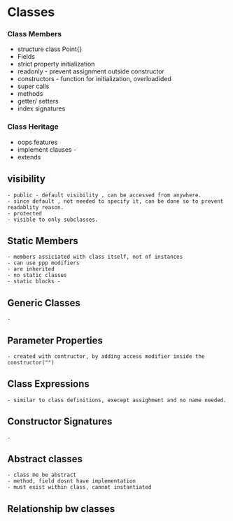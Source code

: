 # Classes

### Class Members
- structure class Point{}
- Fields 
- strict property initialization
- readonly - prevent  assignment outside constructor
- constructors - function for initialization, overloadided
- super calls 
- methods
- getter/ setters
- index signatures

### Class Heritage
- oops features
- implement clauses - 
- extends
## visibility
    - public - default visibility , can be accessed from anywhere.
    - since default , not needed to specify it, can be done so to prevent readablity reason.
    - protected
    - visible to only subclasses.
## Static Members
    - members assiciated with class itself, not of instances
    - can use ppp modifiers
    - are inherited
    - no static classes
    - static blocks - 
## Generic Classes
    -
## Parameter Properties
    - created with contructor, by adding access modifier inside the constructor("")
## Class Expressions
    - similar to class definitions, execept assighment and no name needed.
## Constructor Signatures
    - 
## Abstract classes
    - class me be abstract
    - method, field dosnt have implementation
    - must exist within class, cannot instantiated
## Relationship bw classes

